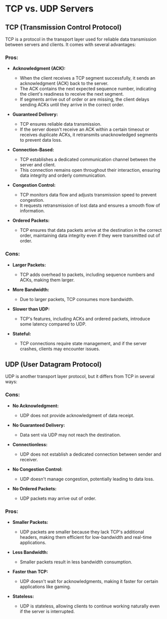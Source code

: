 # TCP vs. UDP Servers

## TCP (Transmission Control Protocol)

TCP is a protocol in the transport layer used for reliable data transmission between servers and clients. It comes with several advantages:

### Pros:

- **Acknowledgment (ACK):**
  - When the client receives a TCP segment successfully, it sends an acknowledgment (ACK) back to the server.
  - The ACK contains the next expected sequence number, indicating the client's readiness to receive the next segment.
  - If segments arrive out of order or are missing, the client delays sending ACKs until they arrive in the correct order.

- **Guaranteed Delivery:**
  - TCP ensures reliable data transmission.
  - If the server doesn't receive an ACK within a certain timeout or receives duplicate ACKs, it retransmits unacknowledged segments to prevent data loss.

- **Connection-Based:**
  - TCP establishes a dedicated communication channel between the server and client.
  - This connection remains open throughout their interaction, ensuring data integrity and orderly communication.

- **Congestion Control:**
  - TCP monitors data flow and adjusts transmission speed to prevent congestion.
  - It requests retransmission of lost data and ensures a smooth flow of information.

- **Ordered Packets:**
  - TCP ensures that data packets arrive at the destination in the correct order, maintaining data integrity even if they were transmitted out of order.

### Cons:

- **Larger Packets:**
  - TCP adds overhead to packets, including sequence numbers and ACKs, making them larger.

- **More Bandwidth:**
  - Due to larger packets, TCP consumes more bandwidth.

- **Slower than UDP:**
  - TCP's features, including ACKs and ordered packets, introduce some latency compared to UDP.

- **Stateful:**
  - TCP connections require state management, and if the server crashes, clients may encounter issues.

## UDP (User Datagram Protocol)

UDP is another transport layer protocol, but it differs from TCP in several ways:

### Cons:

- **No Acknowledgment:**
  - UDP does not provide acknowledgment of data receipt.

- **No Guaranteed Delivery:**
  - Data sent via UDP may not reach the destination.

- **Connectionless:**
  - UDP does not establish a dedicated connection between sender and receiver.

- **No Congestion Control:**
  - UDP doesn't manage congestion, potentially leading to data loss.

- **No Ordered Packets:**
  - UDP packets may arrive out of order.

### Pros:

- **Smaller Packets:**
  - UDP packets are smaller because they lack TCP's additional headers, making them efficient for low-bandwidth and real-time applications.

- **Less Bandwidth:**
  - Smaller packets result in less bandwidth consumption.

- **Faster than TCP:**
  - UDP doesn't wait for acknowledgments, making it faster for certain applications like gaming.

- **Stateless:**
  - UDP is stateless, allowing clients to continue working naturally even if the server is interrupted.
